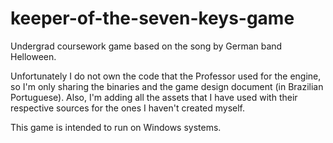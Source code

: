 # keeper-of-the-seven-keys-game

Undergrad coursework game based on the song by German band Helloween.

Unfortunately I do not own the code that the Professor used for the engine, so I'm only sharing the binaries and the game design document (in Brazilian Portuguese).
Also, I'm adding all the assets that I have used with their respective sources for the ones I haven't created myself.

This game is intended to run on Windows systems.

